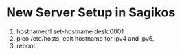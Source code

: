 # New Server Setup in Sagikos

1. hostnamectl set-hostname desld0001
2. pico /etc/hosts, edit hostname for ipv4 and ipv6.
3. reboot
